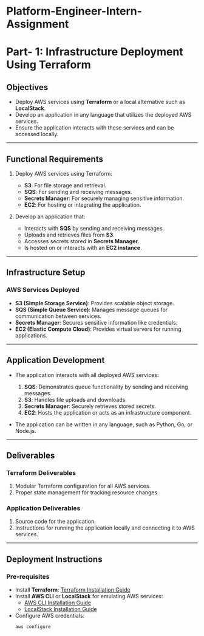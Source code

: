 # Platform-Engineer-Intern-Assignment

# Part- 1: Infrastructure Deployment Using Terraform

## Objectives

- Deploy AWS services using **Terraform** or a local alternative such as **LocalStack**.
- Develop an application in any language that utilizes the deployed AWS services.
- Ensure the application interacts with these services and can be accessed locally.

---

## Functional Requirements

1. Deploy AWS services using Terraform:
   - **S3**: For file storage and retrieval.
   - **SQS**: For sending and receiving messages.
   - **Secrets Manager**: For securely managing sensitive information.
   - **EC2**: For hosting or integrating the application.

2. Develop an application that:
   - Interacts with **SQS** by sending and receiving messages.
   - Uploads and retrieves files from **S3**.
   - Accesses secrets stored in **Secrets Manager**.
   - Is hosted on or interacts with an **EC2 instance**.

---

## Infrastructure Setup

### AWS Services Deployed
- **S3 (Simple Storage Service)**: Provides scalable object storage.
- **SQS (Simple Queue Service)**: Manages message queues for communication between services.
- **Secrets Manager**: Secures sensitive information like credentials.
- **EC2 (Elastic Compute Cloud)**: Provides virtual servers for running applications.

---

## Application Development

- The application interacts with all deployed AWS services:
  1. **SQS**: Demonstrates queue functionality by sending and receiving messages.
  2. **S3**: Handles file uploads and downloads.
  3. **Secrets Manager**: Securely retrieves stored secrets.
  4. **EC2**: Hosts the application or acts as an infrastructure component.
  
- The application can be written in any language, such as Python, Go, or Node.js.

---

## Deliverables

### Terraform Deliverables
1. Modular Terraform configuration for all AWS services.
2. Proper state management for tracking resource changes.

### Application Deliverables
1. Source code for the application.
2. Instructions for running the application locally and connecting it to AWS services.

---

## Deployment Instructions

### Pre-requisites
- Install **Terraform**: [Terraform Installation Guide](https://www.terraform.io/downloads)
- Install **AWS CLI** or **LocalStack** for emulating AWS services:  
  - [AWS CLI Installation Guide](https://docs.aws.amazon.com/cli/latest/userguide/install-cliv2.html)  
  - [LocalStack Installation Guide](https://docs.localstack.cloud/get-started/)
- Configure AWS credentials:
  ```bash
  aws configure
